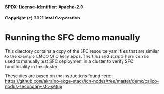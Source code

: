 #### SPDX-License-Identifier: Apache-2.0
#### Copyright (c) 2021 Intel Corporation

# Running the SFC demo manually

This directory contains a copy of the SFC resource yaml files that are similar to the example
EMCO SFC helm apps.  The files and scripts here can be used to manually test SFC deployment in a
cluster to verify SFC functionality in the cluster.

These files are based on the instructions found here:
https://github.com/akraino-edge-stack/icn-nodus/tree/master/demo/calico-nodus-secondary-sfc-setup
